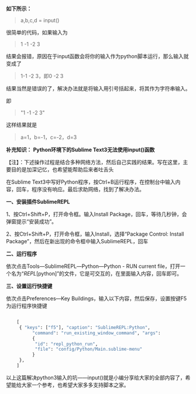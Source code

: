 **如下所示：**

> a,b,c,d = input()

很简单的代码，如果输入为

> 1 -1 -2 3

结果会报错，原因在于input函数会将你的输入作为python脚本运行，那么输入就变成了

> 1-1 -2 3，即0 -2 3

结果当然是错误的了，解决办法就是将输入用引号括起来，将其作为字符串输入。

即

> "1 -1 -2 3"

这样结果就是

> a=1，b=-1，c=-2，d=3

**补充知识：** **Python环境下的Sublime Text3无法使用input()函数**

【注】：下述操作过程是结合多种网络方法，然后自己实践的结果。写在这里，主要目的是加深记忆，也希望能帮助后来者吐舌头

在Sublime Text3中写好Python程序，按Ctrl+B运行程序，在控制台中输入内容，回车，程序没有响应。最后求助网络，找到了解决办法。

**一、安装插件SublimeREPL**

1、按Ctrl+Shift+P，打开命令框。输入Install Package，回车，等待几秒钟，会弹窗提示“安装成功”。

2、按Ctrl+Shift+P，打开命令框，输入Install，选择“Package Control: Install
Package”，然后在新出现的命令框中输入SublimeREPL，回车

**二、运行程序**

依次点击Tools―SublimeREPL―Python―Python - RUN current
file，打开一个名为“*REPL*[python]”的文件，它是可交互的，在里面输入内容，回车即可。

**三、设置运行快捷键**

依次点击Preferences―Key Buildings，输入以下内容，然后保存，设置按键F5为运行程序快捷键

```python

    [
     { "keys": ["f5"], "caption": "SublimeREPL:Python", 
          "command": "run_existing_window_command", "args":
          {
           "id": "repl_python_run",
           "file": "config/Python/Main.sublime-menu"
          } 
     },
    ]
```

以上这篇解决python3输入的坑――input()就是小编分享给大家的全部内容了，希望能给大家一个参考，也希望大家多多支持脚本之家。

